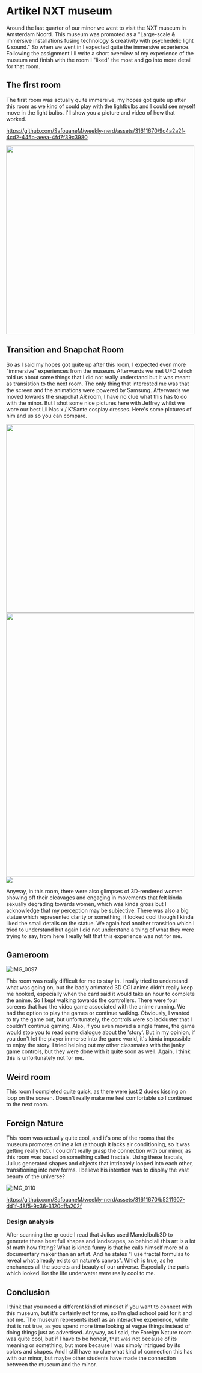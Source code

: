 # Artikel NXT museum
Around the last quarter of our minor we went to visit the NXT museum in Amsterdam Noord. This museum was promoted as a "Large-scale & immersive installations fusing technology & creativity with psychedelic light & sound." So when we went in I expected quite the immersive experience. Following the assignment I'll write a short overview of my experience of the museum and finish with the room I "liked" the most and go into more detail for that room.

## The first room
The first room was actually quite immersive, my hopes got quite up after this room as we kind of could play with the lightbulbs and I could see myself move in the light bulbs.  I'll show you a picture and video of how that worked. 

https://github.com/SafouaneM/weekly-nerd/assets/31611670/9c4a2a2f-4cd2-445b-aeea-4fd7f39c3980

<img src="https://github.com/SafouaneM/weekly-nerd/assets/31611670/8fa1cd19-0da9-4dce-ad62-ca931229ac07" width="500" />

## Transition and Snapchat Room
So as I said my hopes got quite up after this room, I expected even more "immersive" experiences from the museum. Afterwards we met UFO which told us about some things that I did not really understand but it was meant as transistion to the next room. The only thing that interested me was that the screen and the animations were powered by Samsung. Afterwards we moved towards the snapchat AR room, I have no clue what this has to do with the minor. But I shot some nice pictures here with Jeffrey whilst we wore our best Lil Nas x / K'Sante cosplay dresses. Here's some pictures of him and us so you can compare.

<img src="https://github.com/SafouaneM/weekly-nerd/assets/31611670/e420f994-acea-4608-b6ca-20dd12ffd3d7" width="500"/>
<img src="https://github.com/SafouaneM/weekly-nerd/assets/31611670/54898cf9-b95b-45b3-9a83-5a5088184e0d" width="500" height="700"/>
<img src="https://github.com/SafouaneM/weekly-nerd/assets/31611670/4fe7fc7d-d4c4-4ad4-bc26-76e77abda247" />

Anyway, in this room, there were also glimpses of 3D-rendered women showing off their cleavages and engaging in movements that felt kinda sexually degrading towards women, which was kinda gross but I acknowledge that my perception may be subjective. There was also a big statue which represented clarity or something, it looked cool though I kinda liked the small details on the statue. We again had another transition which I tried to understand but again I did not understand a thing of what they were trying to say, from here I really felt that this experience was not for me.

## Gameroom
![IMG_0097](https://github.com/SafouaneM/weekly-nerd/assets/31611670/96ac9428-6be4-42ba-bde9-f696a0b1bc1a)

This room was really difficult for me to stay in. I really tried to understand what was going on, but the badly animated 3D CGI anime didn't really keep me hooked, especially when the card said it would take an hour to complete the anime. So I kept walking towards the controllers. There were four screens that had the video game associated with the anime running. We had the option to play the games or continue walking. Obviously, I wanted to try the game out, but unfortunately, the controls were so lackluster that I couldn't continue gaming. Also, if you even moved a single frame, the game would stop you to read some dialogue about the 'story'. But in my opinion, if you don't let the player immerse into the game world, it's kinda impossible to enjoy the story. I tried helping out my other classmates with the janky game controls, but they were done with it quite soon as well. Again, I think this is unfortunately not for me.

## Weird room
This room I completed quite quick, as there were just 2 dudes kissing on loop on the screen. Doesn't really make me feel comfortable so I continued to the next room.

## Foreign Nature
This room was actually quite cool, and it's one of the rooms that the museum promotes online a lot (although it lacks air conditioning, so it was getting really hot). I couldn't really grasp the connection with our minor, as this room was based on something called fractals. Using these fractals, Julius generated shapes and objects that intricately looped into each other, transitioning into new forms. I believe his intention was to display the vast beauty of the universe?

![IMG_0110](https://github.com/SafouaneM/weekly-nerd/assets/31611670/b6c25ae5-9b12-4b2b-b3d9-2d0507d3137c)


https://github.com/SafouaneM/weekly-nerd/assets/31611670/b5211907-dd1f-48f5-9c36-3120dffa202f



### Design analysis
After scanning the qr code I read that Julius used Mandelbulb3D to generate these beatifull shapes and landscapes, so behind all this art is a lot of math how fitting? What is kinda funny is that he calls himself more of a documentary maker than an artist. And he states "I use fractal formulas to reveal what already exists on nature's canvas". Which is true, as he enchances all the secrets and beauty of our universe. Especially the parts which looked like the life underwater were really cool to me.

## Conclusion
I think that you need a different kind of mindset if you want to connect with this museum, but it's certainly not for me, so I'm glad school paid for it and not me. The museum represents itself as an interactive experience, while that is not true, as you spend more time looking at vague things instead of doing things just as advertised. Anyway, as I said, the Foreign Nature room was quite cool, but if I have to be honest, that was not because of its meaning or something, but more because I was simply intrigued by its colors and shapes. And I still have no clue what kind of connection this has with our minor, but maybe other students have made the connection between the museum and the minor.









